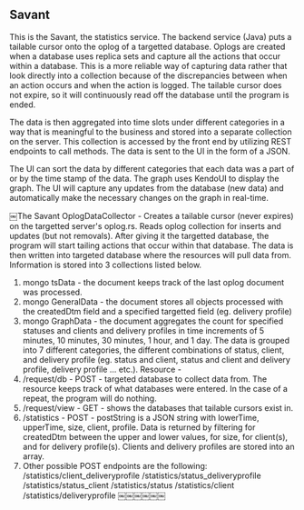 Savant
-----
This is the Savant, the statistics service. The backend service (Java) puts a tailable cursor onto the oplog of a targetted database. Oplogs are created when a database uses replica sets and capture all the actions that occur within a database. This is a more reliable way of capturing data rather that look directly into a collection because of the discrepancies between when an action occurs and when the action is logged. The tailable cursor does not expire, so it will continuously read off the database until the program is ended.  

The data is then aggregated into time slots under different categories in a way that is meaningful to the business and stored into a separate collection on the server. This collection is accessed by the front end by utilizing REST endpoints to call methods. The data is sent to the UI in the form of a JSON.

The UI can sort the data by different categories that each data was a part of or by the time stamp of the data. The graph uses KendoUI to display the graph. The UI will capture any updates from the database (new data) and automatically make the necessary changes on the graph in real-time.



￼The Savant
OplogDataCollector - Creates a tailable cursor (never expires) on the targetted server's oplog.rs. Reads oplog collection for inserts and updates (but not removals). After giving it the targetted database, the program will start tailing actions that occur within that database. The data is then written into targeted database where the resources will pull data from. Information is stored into 3 collections listed below.
1. mongo tsData - the document keeps track of the last oplog document was processed.
2. mongo GeneralData - the document stores all objects processed with the createdDtm field and a
specified targetted field (eg. delivery profile)
3. mongo GraphData - the document aggregates the count for specified statuses and clients and delivery profiles in time increments of 5
minutes, 10 minutes, 30 minutes, 1 hour, and 1 day. The data is grouped into 7 different categories, the different combinations of status, client, and delivery profile (eg. status and client, status and client and delivery profile, delivery profile ... etc.).
Resource -
1. /request/db - POST - targeted database to collect data from. The resource keeps track of what databases were entered. In the case of a repeat, the program will do nothing.
2. /request/view - GET - shows the databases that tailable cursors exist in.
3. /statistics - POST - postString is a JSON string with lowerTime, upperTime, size, client, profile. Data is returned by filtering for createdDtm
between the upper and lower values, for size, for client(s), and for delivery profile(s). Clients and delivery profiles are stored into an
array.
4. Other possible POST endpoints are the following:
/statistics/client_deliveryprofile /statistics/status_deliveryprofile /statistics/status_client /statistics/status /statistics/client /statistics/deliveryprofile
￼￼￼￼￼￼
